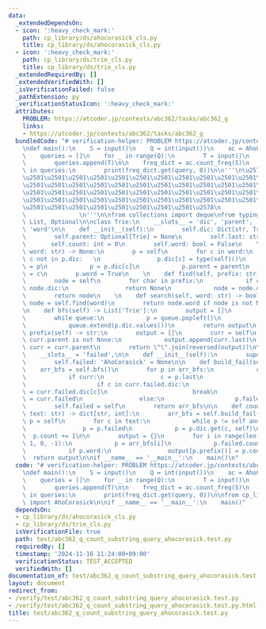 ```yaml
---
data:
  _extendedDependsOn:
  - icon: ':heavy_check_mark:'
    path: cp_library/ds/ahocorasick_cls.py
    title: cp_library/ds/ahocorasick_cls.py
  - icon: ':heavy_check_mark:'
    path: cp_library/ds/trie_cls.py
    title: cp_library/ds/trie_cls.py
  _extendedRequiredBy: []
  _extendedVerifiedWith: []
  _isVerificationFailed: false
  _pathExtension: py
  _verificationStatusIcon: ':heavy_check_mark:'
  attributes:
    PROBLEM: https://atcoder.jp/contests/abc362/tasks/abc362_g
    links:
    - https://atcoder.jp/contests/abc362/tasks/abc362_g
  bundledCode: "# verification-helper: PROBLEM https://atcoder.jp/contests/abc362/tasks/abc362_g\n\
    \ndef main():\n    S = input()\n    Q = int(input())\n    ac = AhoCorasick()\n\
    \    queries = []\n    for _ in range(Q):\n        T = input()\n        ac.add(T)\n\
    \        queries.append(T)\n\n    freq_dict = ac.count_freq(S)\n    for query\
    \ in queries:\n        print(freq_dict.get(query, 0))\n\n'''\n\u257A\u2501\u2501\
    \u2501\u2501\u2501\u2501\u2501\u2501\u2501\u2501\u2501\u2501\u2501\u2501\u2501\
    \u2501\u2501\u2501\u2501\u2501\u2501\u2501\u2501\u2501\u2501\u2501\u2501\u2501\
    \u2501\u2501\u2501\u2501\u2501\u2501\u2501\u2501\u2501\u2501\u2501\u2501\u2501\
    \u2501\u2501\u2501\u2501\u2501\u2501\u2501\u2501\u2501\u2501\u2501\u2501\u2501\
    \u2501\u2501\u2501\u2501\u2501\u2501\u2501\u2501\u2578\n             https://kobejean.github.io/cp-library\
    \               \n'''\n\nfrom collections import deque\nfrom typing import Dict,\
    \ List, Optional\n\nclass Trie:\n    __slots__ = 'dic', 'parent', 'last', 'count',\
    \ 'word'\n\n    def __init__(self):\n        self.dic: Dict[str, Trie] = {}\n\
    \        self.parent: Optional[Trie] = None\n        self.last: str = \"\"\n \
    \       self.count: int = 0\n        self.word: bool = False\n    \n    def add(self,\
    \ word: str) -> None:\n        p = self\n        for c in word:\n            if\
    \ c not in p.dic:   \n                p.dic[c] = type(self)()\n            parent\
    \ = p\n            p = p.dic[c]\n            p.parent = parent\n            p.last\
    \ = c\n        p.word = True\n    \n    def find(self, prefix: str) -> 'Trie':\n\
    \        node = self\n        for char in prefix:\n            if char not in\
    \ node.dic:\n                return None\n            node = node.dic[char]\n\
    \        return node\n    \n    def search(self, word: str) -> bool:\n       \
    \ node = self.find(word)\n        return node.word if node is not None else False\n\
    \n    def bfs(self) -> List['Trie']:\n        output = []\n        queue = deque([self])\n\
    \        while queue:\n            p = queue.popleft()\n            output.append(p)\n\
    \            queue.extend(p.dic.values())\n        return output\n    \n    def\
    \ prefix(self) -> str:\n        output = []\n        curr = self\n        while\
    \ curr.parent is not None:\n            output.append(curr.last)\n           \
    \ curr = curr.parent\n        return \"\".join(reversed(output))\n\nclass AhoCorasick(Trie):\n\
    \    __slots__ = 'failed',\n\n    def __init__(self):\n        super().__init__()\n\
    \        self.failed: 'AhoCorasick' = None\n\n    def build_fail(self):\n    \
    \    arr_bfs = self.bfs()\n        for p in arr_bfs:\n            curr = p.parent\n\
    \            if curr:\n                c = p.last\n                while curr.failed:\n\
    \                    if c in curr.failed.dic:\n                        p.failed\
    \ = curr.failed.dic[c]\n                        break\n                    curr\
    \ = curr.failed\n                else:\n                    p.failed = self\n\
    \        self.failed = self\n        return arr_bfs\n\n    def count_freq(self,\
    \ text: str) -> dict[str, int]:\n        arr_bfs = self.build_fail()\n       \
    \ p = self\n        for c in text:\n            while p != self and c not in p.dic:\n\
    \                p = p.failed\n            p = p.dic.get(c, self)\n          \
    \  p.count += 1\n\n        output = {}\n        for i in range(len(arr_bfs) -\
    \ 1, 0, -1):\n            p = arr_bfs[i]\n            p.failed.count += p.count\n\
    \            if p.word:\n                output[p.prefix()] = p.count\n      \
    \  return output\n\nif __name__ == '__main__':\n    main()\n"
  code: "# verification-helper: PROBLEM https://atcoder.jp/contests/abc362/tasks/abc362_g\n\
    \ndef main():\n    S = input()\n    Q = int(input())\n    ac = AhoCorasick()\n\
    \    queries = []\n    for _ in range(Q):\n        T = input()\n        ac.add(T)\n\
    \        queries.append(T)\n\n    freq_dict = ac.count_freq(S)\n    for query\
    \ in queries:\n        print(freq_dict.get(query, 0))\n\nfrom cp_library.ds.ahocorasick_cls\
    \ import AhoCorasick\n\nif __name__ == '__main__':\n    main()"
  dependsOn:
  - cp_library/ds/ahocorasick_cls.py
  - cp_library/ds/trie_cls.py
  isVerificationFile: true
  path: test/abc362_q_count_substring_query_ahocorasick.test.py
  requiredBy: []
  timestamp: '2024-11-16 11:24:00+09:00'
  verificationStatus: TEST_ACCEPTED
  verifiedWith: []
documentation_of: test/abc362_q_count_substring_query_ahocorasick.test.py
layout: document
redirect_from:
- /verify/test/abc362_q_count_substring_query_ahocorasick.test.py
- /verify/test/abc362_q_count_substring_query_ahocorasick.test.py.html
title: test/abc362_q_count_substring_query_ahocorasick.test.py
---
```


